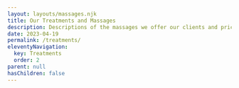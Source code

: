 ```yaml
---
layout: layouts/massages.njk
title: Our Treatments and Massages
description: Descriptions of the massages we offer our clients and pricing information with links to more detailed massage descriptions.
date: 2023-04-19
permalink: /treatments/
eleventyNavigation:
  key: Treatments
  order: 2
parent: null
hasChildren: false
---
```



